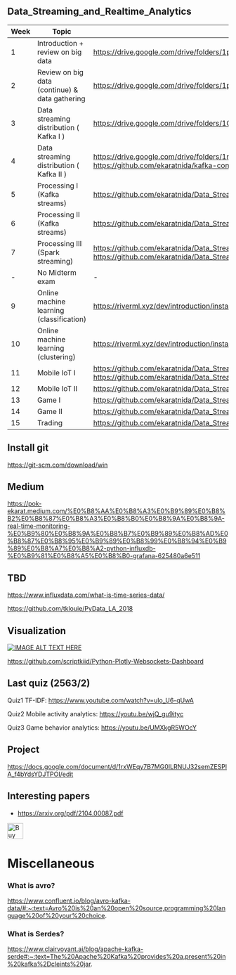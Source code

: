 ## Data_Streaming_and_Realtime_Analytics
| Week  |  Topic | Materials Link |
| ----  |  ---- | ---- |
| 1     |     Introduction + review on big data  | https://drive.google.com/drive/folders/1pCP8i125ZpJEwhxtUQFqxcTLwWE1um-5?usp=sharing |
| 2     |     Review on big data (continue) & data gathering | https://drive.google.com/drive/folders/1pCP8i125ZpJEwhxtUQFqxcTLwWE1um-5?usp=sharing |
| 3     |     Data streaming distribution ( Kafka I ) | https://drive.google.com/drive/folders/1C-mIez_Mc0i1tjGtxDFuJSRujNnh6qoG?usp=sharing |
| 4     |     Data streaming distribution ( Kafka II ) | https://drive.google.com/drive/folders/1rc0S6aT-jAXDY4qahIJTDDI0w4jsqTZm?usp=sharing https://github.com/ekaratnida/kafka-connect |
| 5     |     Processing I (Kafka streams) | https://github.com/ekaratnida/Data_Streaming_and_Realtime_Analytics/tree/main/Week03 |
| 6     |     Processing II (Kafka streams) | https://github.com/ekaratnida/Data_Streaming_and_Realtime_Analytics/tree/main/Week04 |
| 7     |     Processing III (Spark streaming) | https://github.com/ekaratnida/Data_Streaming_and_Realtime_Analytics/blob/main/Week06/Week6_spark.ipynb https://github.com/ekaratnida/Data_Streaming_and_Realtime_Analytics/blob/main/Week07/Week7_twitter.ipynb |
| -     |     No Midterm exam  | - |
| 9     |     Online machine learning (classification) | https://riverml.xyz/dev/introduction/installation/ |
| 10    |     Online machine learning (clustering) | https://riverml.xyz/dev/introduction/installation/ |
| 11    |     Mobile IoT I | https://github.com/ekaratnida/Data_Streaming_and_Realtime_Analytics/tree/main/Week05 https://github.com/ekaratnida/Data_Streaming_and_Realtime_Analytics/blob/main/Week06/Mobile-sensor.pdf |
| 12    |     Mobile IoT II | https://github.com/ekaratnida/Data_Streaming_and_Realtime_Analytics/tree/main/Week08 (Quiz II) |
| 13    |     Game I | https://github.com/ekaratnida/Data_Streaming_and_Realtime_Analytics/tree/main/Week10 |
| 14    |     Game II | https://github.com/ekaratnida/Data_Streaming_and_Realtime_Analytics/tree/main/Week10 |
| 15    |     Trading | https://github.com/ekaratnida/Data_Streaming_and_Realtime_Analytics/tree/main/Week14 (Quiz III) |

## Install git

https://git-scm.com/download/win

## Medium

https://pok-ekarat.medium.com/%E0%B8%AA%E0%B8%A3%E0%B9%89%E0%B8%B2%E0%B8%87%E0%B8%A3%E0%B8%B0%E0%B8%9A%E0%B8%9A-real-time-monitoring-%E0%B9%80%E0%B8%9A%E0%B8%B7%E0%B9%89%E0%B8%AD%E0%B8%87%E0%B8%95%E0%B9%89%E0%B8%99%E0%B8%94%E0%B9%89%E0%B8%A7%E0%B8%A2-python-influxdb-%E0%B9%81%E0%B8%A5%E0%B8%B0-grafana-625480a6e511

## TBD

https://www.influxdata.com/what-is-time-series-data/

https://github.com/tklouie/PyData_LA_2018

## Visualization

[![IMAGE ALT TEXT HERE](https://img.youtube.com/vi/xr2n_q1yw5Q/0.jpg)](https://www.youtube.com/watch?v=xr2n_q1yw5Q)

https://github.com/scriptkiid/Python-Plotly-Websockets-Dashboard

## Last quiz (2563/2)

Quiz1 TF-IDF: https://www.youtube.com/watch?v=ulo_U6-qUwA

Quiz2 Mobile activity analytics: https://youtu.be/wjQ_gu9ityc

Quiz3 Game behavior analytics: https://youtu.be/UMXkgR5WOcY

## Project
https://docs.google.com/document/d/1rxWEqy7B7MG0ILRNUJ32semZESPlA_f4bYdsYDJTPOI/edit

## Interesting papers
- https://arxiv.org/pdf/2104.00087.pdf

<a href='https://ko-fi.com/E1E46KZ4T' target='_blank'><img height='36' style='border:0px;height:36px;' src='https://cdn.ko-fi.com/cdn/kofi1.png?v=3' border='0' alt='Buy Me a Coffee at ko-fi.com' /></a>

# Miscellaneous
### What is avro? 
https://www.confluent.io/blog/avro-kafka-data/#:~:text=Avro%20is%20an%20open%20source,programming%20language%20of%20your%20choice.
### What is Serdes?
https://www.clairvoyant.ai/blog/apache-kafka-serde#:~:text=The%20Apache%20Kafka%20provides%20a,present%20in%20kafka%2Dcleints%20jar.
